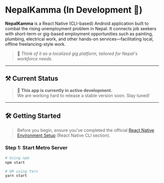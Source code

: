 # NepalKamma (In Development 🚧)

**NepalKamma** is a React Native (CLI-based) Android application built to combat the rising unemployment problem in Nepal. It connects job seekers with short-term or gig-based employment opportunities such as painting, plumbing, electrical work, and other hands-on services—facilitating local, offline freelancing-style work.

> 📱 *Think of it as a localized gig platform, tailored for Nepal's workforce needs.*

---

## ⚒️ Current Status

> 🚧 **This app is currently in active development.**  
We are working hard to release a stable version soon. Stay tuned!

---

## 🛠 Getting Started

> Before you begin, ensure you’ve completed the official [React Native Environment Setup](https://reactnative.dev/docs/environment-setup) (React Native CLI section).

### Step 1: Start Metro Server

```bash
# Using npm
npm start

# OR using Yarn
yarn start
